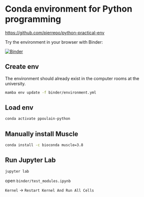# Conda environment for Python programming

<https://github.com/pierrepo/python-practical-env>


Try the environment in your browser with Binder:

[![Binder](https://mybinder.org/badge_logo.svg)](https://mybinder.org/v2/gh/pierrepo/python-practical-env/master?urlpath=lab)


## Create env

The environment should already exist in the computer rooms at the university.

```bash
mamba env update -f binder/environment.yml
```

## Load env

```bash
conda activate ppoulain-python
```

## Manually install Muscle

```bash
conda install -c bioconda muscle=3.8
```

## Run Jupyter Lab

```bash
jupyter lab
```

open `binder/test_modules.ipynb`

`Kernel` -> `Restart Kernel And Run All Cells`

